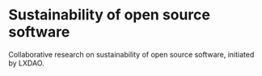 # Sustainability of open source software
Collaborative research on sustainability of open source software, initiated by LXDAO.

